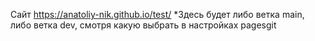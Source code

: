 Cайт https://anatoliy-nik.github.io/test/
*Здесь будет либо ветка main, либо ветка dev, смотря какую выбрать в настройках pagesgit 